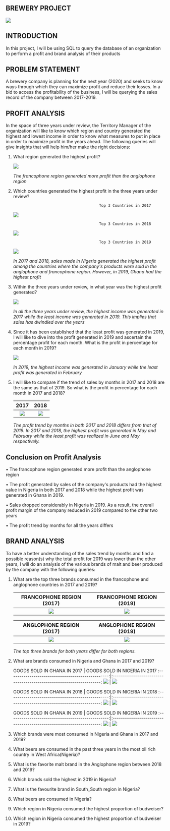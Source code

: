 **BREWERY PROJECT**
-------------------------

![](drinks.jpg)

**INTRODUCTION**
---------------------------------


In this project, I will be using SQL to query the database of an organization to perform a profit and brand analysis of their products


**PROBLEM STATEMENT**
---------------------------------------

A brewery company is planning for the next year (2020) and seeks to know ways through which they can maximize profit and reduce their losses. In a bid to access the profitability of the business, I will be querying the sales record of the company between 2017-2019.

**PROFIT ANALYSIS**
------------------------------------------------------

In the space of three years under review, the Territory Manager of the organization will like to know which region and country generated the highest and lowest income in order to know what measures to put in place in order to maximize profit in the years ahead.
The following queries will give insights that will help him/her make the right decisions:

1. What region generated the highest profit?

   ![](Regional_Sales.png)


   _The francophone region generated more profit than the anglophone region_

2. Which countries generated the highest profit in the three years under review?
  
  
                                             Top 3 Countries in 2017                 
   ![](2017_Top3.PNG) 
   
         
                                             Top 3 Countries in 2018                 
   
   ![](2018_Top3.PNG) 
   
   
                                             Top 3 Countries in 2019                 
   
   ![](2019_Top3.PNG)
   
   
   _In 2017 and 2018, sales made in Nigeria generated the highest profit among the countries where the company's products were sold in the anglophone and   francophone region. However, in 2019, Ghana had the highest profit_
 

3. Within the three years under review, in what year was the highest profit generated?

   ![](Sales_Years.PNG)
  
   _In all the three years under review, the highest income was generated in 2017 while the least income was generated in 2019. This implies that sales has dwindled over the years_



4. Since it has been established that the least profit was generated in 2019, I will like to dive into the profit generated in 2019 and ascertain the percentage profit for each month. What is the profit in percentage for each month in 2019?

   ![](Percentage_2019.PNG)
   
   _In 2019, the highest income was generated in January while the least profit was generated in February_

  
5. I will like to compare if the trend of sales by months in 2017 and 2018 are the same as that of 2019. So what is the profit in percentage for each month in 2017 and 2018?

   2017                                               |     2018
   :-------------------------------------------------:|:--------------------------------------------------------------------:
   ![](Percentage_2017.PNG)                           |    ![](Percentage_2018.PNG)
   
   _The profit trend by months in both 2017 and 2018 differs from that of 2019. In 2017 and 2018, the highest profit was generated in May and February while the least profit was realized in June and May respectively._
   
 **Conclusion on Profit Analysis**
 -------------------------------------------------------------------------
•	The francophone region generated more profit than the anglophone region

•	The profit generated by sales of the company's products had the highest value in Nigeria in both 2017 and 2018 while the highest profit was generated in Ghana in 2019.

•  Sales dropped considerably in Nigeria in 2019. As a result, the overall profit margin of the company reduced in 2019 compared to the other two years

•	The profit trend by months for all the years differs

**BRAND ANALYSIS**
----------------------------------------------------------------------
To have a better understanding of the sales trend by months and find a possible reason(s) why the total profit for 2019 was lower than the other years, I will do an analysis of the various brands of malt and beer produced by the company with the following queries:

1. What are the top three brands consumed in the francophone and anglophone countries in 2017 and 2019?

   FRANCOPHONE REGION (2017)                          |     FRANCOPHONE REGION (2019)
   :-------------------------------------------------:|:--------------------------------------------------------------------:
   ![](Francophone_2017.PNG)                          |    ![](Francophone_2019.PNG)
   
    ANGLOPHONE REGION (2017)                          |     ANGLOPHONE REGION (2019)
   :-------------------------------------------------:|:--------------------------------------------------------------------:
   ![](Anglophone_2017.PNG)                           |    ![](Anglophone_2019.PNG)
   
   _The top three brands for both years differ for both regions._
   
 2. What are brands consumed in Nigeria and Ghana in 2017 and 2019?
 
    GOODS SOLD IN GHANA IN 2017                       |     GOODS SOLD IN NIGERIA IN 2017
   :-------------------------------------------------:|:--------------------------------------------------------------------:
   ![](Ghana_2017.PNG)                                |    ![](Nigeria_2017.PNG)
   
   
   
   
    GOODS SOLD IN GHANA IN 2018                       |     GOODS SOLD IN NIGERIA IN 2018
   :-------------------------------------------------:|:--------------------------------------------------------------------:
   ![](Ghana_2018.PNG)                                |    ![](Nigeria_2018.PNG)
   
   
   
    GOODS SOLD IN GHANA IN 2019                       |     GOODS SOLD IN NIGERIA IN 2019
   :-------------------------------------------------:|:--------------------------------------------------------------------:
   ![](Ghana_2017.PNG)                                |    ![](Nigeria_2019.PNG)
 


3. Which brands were most consumed in Nigeria and Ghana in 2017 and 2019?
4. What beers are consumed in the past three years in the most oil rich country in West Africa(Nigeria)?
5. What is the favorite malt brand in the Anglophone region between 2018 and 2019?
6. Which brands sold the highest in 2019 in Nigeria?
7. What is the favourite brand in South_South region in Nigeria?
8. What beers are consumed in Nigeria?
9. Which region in Nigeria consumed the highest proportion of budweiser?
10. Which region in Nigeria consumed the highest proportion of budweiser in 2019?





